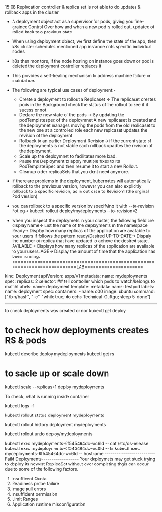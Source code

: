 15:08
Replocation controller &  replica set is not able to do updates & rollback apps in the cluster

- A deployment object act as a supervisor for pods, giving you fine-grained Control Over how and when a new pod is rolled out, updated ot rolled back to a previous state
- When using deployment object, we first define the state of the app, then k8s cluster schedules mentioned app instance onts specific individual nodes
- k8s then monitors, if the node hosting on instance goes down or pod is deleted the deployment controller replaces it
- This provides a self-healing mechanism to address machine failure or maintaince.

- The following are typical use cases of deployment:-
  - Create a deployment to rollout a Replicaset -> The replicaset creates pods in the Background check the status of the    rollout to see if it sucess or not 
  - Declare the new state of the pods -> By updating the podTemplatespec of the deploymnet A new replicaset is created and the deploymnet manages moving the pods from the
    old replicaset to the new one at a controlled role each new replcaset updates the revision of the deployment
  - Rollback to an earlier Deployment Revision-> if the current state of the deployments is not stable each rollback upadtes the revision of the deployment.
  - Scale up the deploymnet to facilitates more load.
  - Pause the Deployment to apply multiple fixes to its PodTemplateSpec and then resume it to start a new Rollout.
  - Cleanup older replicaSets that you dont need anymore.

- If there are problems in the deployment, kubernates will automatically rollback to the previsous version, however you can also explicitly rollback to a specific revision, as in out case to Revision1 (the orginal Pod version)
- you can rollback to a specific version by specifying it with --to-revision
                Fot eg-> kubectl rollout
                         deploy/mydeployments  --to-revision=2
- when you inspect the deploymets in your cluster, the following field are display
  Name-> List the name of the deployments in the namespace
  Ready-> Display how many replicas of the application are available to your users if follows the pattern ready/Desired
  UP-TO-DATE-> Dispaly the number of replica that have updated to achove the desired state.
  AVILABLE-> Displays how many replicas of the application are available to your users.
  AGE-> Display the amount of time that the application has been running.
==========================================================================LAB=====================

kind: Deployment
apiVersion: apps/v1
metadata:
   name: mydeployments
spec:
   replicas: 2
   selector:     ## tell controller which pods to watch/belongs to
    matchLabels:
     name: deployment
   template:
     metadata:
       name: testpod
       labels:
         name: deployment
     spec:
      containers:
        - name: c00
          image: ubuntu
          command: ["/bin/bash", "-c", "while true; do echo Technical-Guftgu; sleep 5; done"]

-------------------------------------------
to check deployments was created or nor
kubectl get deploy
# to check how deployments creates RS & pods
kubectl describe deploy mydeployments
kubectl get rs
# to sacle up or scale down
kubectl scale --replicas=1 deploy mydeployments

To check, what is running inside container

kubectl logs -f <podname>

kubectl rollout status deployment mydeployments

kubectl rollout history deployment mydeployments

kubectl rollout undo deploy/mydeployments

kubectl exec mydeployments-6f545464dc-wc6ld -- cat /etc/os-release
kubectl exec mydeployments-6f545464dc-wc6ld -- ls
kubectl exec mydeployments-6f545464dc-wc6ld -- hostname
--------------------------Faild Deployments-------------------
Your deploymets may get stuck trying to deploy its newest ReplicaSet without ever completing thgis can occur due to some of the following factors.
 1. Insufficent Quota
 2. Readiness probe failure
 3. Image pull errors
 4. Insufficient permission
 5. Limit Ranges
 6. Application runtime misconfiguration










